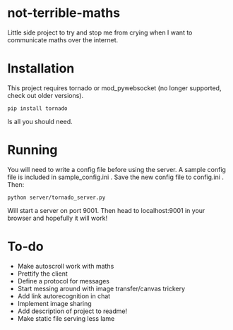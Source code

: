 not-terrible-maths
==================

Little side project to try and stop me from crying when I want to communicate maths over the internet.

Installation
============

This project requires tornado or mod_pywebsocket (no longer supported, check out older versions).

    pip install tornado
    
Is all you should need.

Running
=======

You will need to write a config file before using the server. A sample config file is included in sample_config.ini . Save the new config file to config.ini . Then:


    python server/tornado_server.py

Will start a server on port 9001. Then head to localhost:9001 in your browser and hopefully it will work!

To-do
=====

* Make autoscroll work with maths
* Prettify the client
* Define a protocol for messages
* Start messing around with image transfer/canvas trickery
* Add link autorecognition in chat
* Implement image sharing
* Add description of project to readme!
* Make static file serving less lame
